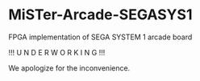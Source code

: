 # MiSTer-Arcade-SEGASYS1
FPGA implementation of SEGA SYSTEM 1 arcade board

!!! U N D E R  W O R K I N G !!!

We apologize for the inconvenience.
